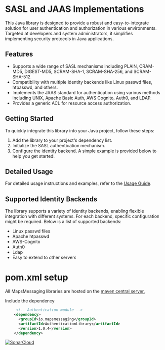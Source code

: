 # SASL and JAAS Implementations

This Java library is designed to provide a robust and easy-to-integrate solution for user authentication and
authorization in various environments. Targeted at developers and system administrators, it simplifies implementing
security protocols in Java applications.

## Features

* Supports a wide range of SASL mechanisms including PLAIN, CRAM-MD5, DIGEST-MD5, SCRAM-SHA-1, SCRAM-SHA-256, and
  SCRAM-SHA-512.
* Compatibility with multiple identity backends like Linux passwd files, htpasswd, and others.
* Implements the JAAS standard for authentication using various methods including UNIX, Apache Basic Auth, AWS Cognito,
  Auth0, and LDAP.
* Provides a generic ACL for resource access authorization.

## Getting Started

To quickly integrate this library into your Java project, follow these steps:

1. Add the library to your project's dependency list.
2. Initialize the SASL authentication mechanism.
3. Configure the identity backend.
   A simple example is provided below to help you get started.

## Detailed Usage

For detailed usage instructions and examples, refer to the [Usage Guide](Config.md).

## Supported Identity Backends

The library supports a variety of identity backends, enabling flexible integration with different systems. For each
backend, specific configuration might be required. Below is a list of supported backends:

- Linux passwd files
- Apache htpasswd
- AWS-Cognito
- Auth0
- Ldap
- Easy to extend to other servers


# pom.xml setup

All MapsMessaging libraries are hosted on the [maven central server.](https://central.sonatype.com/search?smo=true&q=mapsmessaging)

Include the dependency

``` xml
     <!-- Authentication module -->
    <dependency>
      <groupId>io.mapsmessaging</groupId>
      <artifactId>AuthenticationLibrary</artifactId>
      <version>1.0.4</version>
    </dependency>
```   

[![SonarCloud](https://sonarcloud.io/images/project_badges/sonarcloud-white.svg)](https://sonarcloud.io/summary/new_code?id=Authentication_Library)
